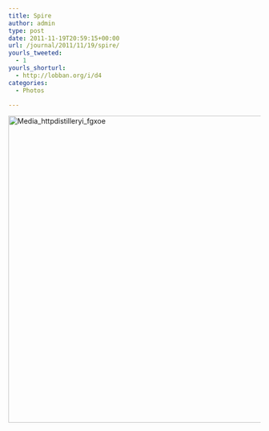 ```yaml
---
title: Spire
author: admin
type: post
date: 2011-11-19T20:59:15+00:00
url: /journal/2011/11/19/spire/
yourls_tweeted:
  - 1
yourls_shorturl:
  - http://lobban.org/i/d4
categories:
  - Photos

---
```

<div class='posterous_autopost'>
  <a href="http://instagr.am/p/U29qF/"></p> 
  
  <div class='p_embed p_image_embed'>
    <a href="http://getfile7.posterous.com/getfile/files.posterous.com/nonimage/atAfwnHtqEpxzhpmmvsgFkBixgxcwrJArIBCAbfpbcbfhdiDeaDxyztmCefD/media_httpdistilleryi_fGxoe.jpg.scaled1000.jpg"><img alt="Media_httpdistilleryi_fgxoe" height="612" src="http://getfile7.posterous.com/getfile/files.posterous.com/nonimage/atAfwnHtqEpxzhpmmvsgFkBixgxcwrJArIBCAbfpbcbfhdiDeaDxyztmCefD/media_httpdistilleryi_fGxoe.jpg.scaled1000.jpg" width="612" /></a>
  </div>
  
  <p>
    </a></div>